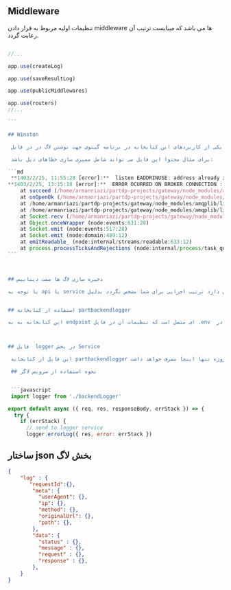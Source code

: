 ## Middleware

تنظیمات اولیه مربوط به قرار دادن middleware ها می باشد که میبایست ترتیب آن رعایت گردد.

```javascript

//...

app.use(createLog)

app.use(saveResultLog)

app.use(publicMiddlewares)

app.use(routers)
//...

‍‍‍```

## Winston

 یکی از کاربردهای این کتابخانه در برنامه گیتوی جهت نوشتن لاگ در در فایل error.log می باشد که در مسیر فولدر logs قرار گرفته است.

 برای مثال محتوا این فایل می تواند شامل ممیزی سازی خطاهای ذیل باشد:

```md
 **1403/2/25, 11:55:28 [error]:**  listen EADDRINUSE: address already in use :::3002 "Error: listen EADDRINUSE: address already in use :::3002\n    at Server.setupListenHandle [as _listen2] (node:net:1817:16)\n    at listenInCluster (node:net:1865:12)\n    at Server.listen (node:net:1953:7)\n    at Object.<anonymous> (/home/armanriazi/partdp-projects/gateway/gateway/src/index.js:9:8)\n    at Generator.next (<anonymous>)\n    at bl (/home/armanriazi/partdp-projects/gateway/node_modules/esm/esm.js:1)\n    at kl (/home/armanriazi/partdp-projects/gateway/node_modules/esm/esm.js:1)\n    at Object.u (/home/armanriazi/partdp-projects/gateway/node_modules/esm/esm.js:1)\n    at Object.o (/home/armanriazi/partdp-projects/gateway/node_modules/esm/esm.js:1)\n    at Object.<anonymous> (/home/armanriazi/partdp-projects/gateway/node_modules/esm/esm.js:1)"
**1403/2/25, 13:15:18 [error]:**  ERROR OCURRED ON BROKER CONNECTION : Error: Unexpected close
    at succeed (/home/armanriazi/partdp-projects/gateway/node_modules/amqplib/lib/connection.js:280:13)
    at onOpenOk (/home/armanriazi/partdp-projects/gateway/node_modules/amqplib/lib/connection.js:262:5)
    at /home/armanriazi/partdp-projects/gateway/node_modules/amqplib/lib/connection.js:165:32
    at /home/armanriazi/partdp-projects/gateway/node_modules/amqplib/lib/connection.js:159:12
    at Socket.recv (/home/armanriazi/partdp-projects/gateway/node_modules/amqplib/lib/connection.js:507:12)
    at Object.onceWrapper (node:events:631:28)
    at Socket.emit (node:events:517:28)
    at Socket.emit (node:domain:489:12)
    at emitReadable_ (node:internal/streams/readable:633:12)
    at process.processTicksAndRejections (node:internal/process/task_queues:81:21) "Error: ERROR OCURRED ON BROKER CONNECTION : Error: Unexpected close\n    at succeed (/home/armanriazi/partdp-projects/gateway/node_modules/amqplib/lib/connection.js:280:13)\n    at onOpenOk (/home/armanriazi/partdp-projects/gateway/node_modules/amqplib/lib/connection.js:262:5)\n    at /home/armanriazi/partdp-projects/gateway/node_modules/amqplib/lib/connection.js:165:32\n    at /home/armanriazi/partdp-projects/gateway/node_modules/amqplib/lib/connection.js:159:12\n    at Socket.recv (/home/armanriazi/partdp-projects/gateway/node_modules/amqplib/lib/connection.js:507:12)\n    at Object.onceWrapper (node:events:631:28)\n    at Socket.emit (node:events:517:28)\n    at Socket.emit (node:domain:489:12)\n    at emitReadable_ (node:internal/streams/readable:633:12)\n    at process.processTicksAndRejections (node:internal/process/task_queues:81:21)\n    at ChannelModel.<anonymous> (/home/armanriazi/partdp-projects/gateway/gateway/src/services/broker.js:47:15)\n    at ChannelModel.emit (node:events:517:28)\n    at ChannelModel.emit (node:domain:489:12)\n    at Connection.emit (node:events:517:28)\n    at Connection.emit (node:domain:489:12)\n    at C.onSocketError (/home/armanriazi/partdp-projects/gateway/node_modules/amqplib/lib/connection.js:361:10)\n    at Socket.emit (node:events:529:35)\n    at Socket.emit (node:domain:489:12)\n    at endReadableNT (node:internal/streams/readable:1400:12)\n    at process.processTicksAndRejections (node:internal/process/task_queues:82:21)"
```‍‍‍



## ذخیره سازی لاگ ها سمت دیتابیس

با توجه به api یا service بودن درخواست نوع ذخیره سازی مشخص می گردد. همیشه در نظر داشته باشید که با دیباگ کردن امکان دارد ترتیب اجرایی برای شما مشخص نگردد بدلیل async بودن توابع. اما در خصوص ذخیره درخواست و پاسخ ها به جدول GatewayLogs در نظر داشته باشید که هر نوع درخواستی که از سمت کلاینت یا api انجام شود حتما در جدول ذخیره می گردد و سپس جواب درخواست هم متعاقبا در همان رکورد اطلاعاتی آپدیت خواهد شد.


## استفاده از کتابخانه partbackendlogger

این کتابخانه به به endpoint ای متصل است که تنظیمات آن در فایل .env  انجام می شود. لذا با ایجاد هر لاگ می توانید به سمت سرور مشخص شده ارسال کنید و سپس اطلاعات ان در grafana مشاهده فرمایید. برای انجام تنظیمات دیگر میتوان از فایل backendLogger  در بخش سرویس ها استفاده نمایید.



## فایل  logger در بخش Service

 این فایل از کتابخانه partbackendlogger استفاده می نماید. یا میتوان گفت تکمیل کننده این سرویس در برنامه ما می باشد.لذا این فایل بخش نهایی لاگ هست و کتابخانه وینستون هم در کل پروژه تنها اینجا مصرف خواهد داشت.

 ## نحوه استفاده از سرویس لاگر


 ```javascript
 import logger from './backendLogger'

export default async ({ req, res, responseBody, errStack }) => {
  try {
    if (errStack) {
      // send to logger service
      logger.errorLog({ res, error: errStack })
 ```

## ساختار json بخش لاگ

```json
{
    "log" : {
       "requestId":{},
        "meta": {
          "userAgent": {},
          "ip": {},
          "method": {},
          "originalUrl": {},
          "path": {},
        },
        "data": {
          "status" : {},
          "message" : {},
          "request" : {},
          "response" : {},
        },
    }
}
```
